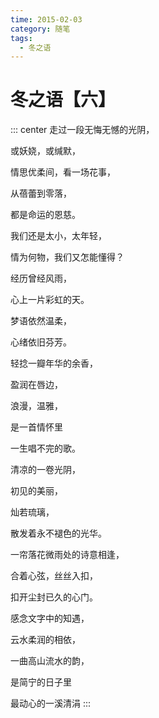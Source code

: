 ```yaml
---
time: 2015-02-03
category: 随笔
tags:
  - 冬之语
---
```


# 冬之语【六】

::: center
走过一段无悔无憾的光阴，

或妖娆，或缄默，

情思优柔间，看一场花事，

从蓓蕾到零落，

都是命运的恩慈。

我们还是太小，太年轻，

情为何物，我们又怎能懂得？

经历曾经风雨，

心上一片彩虹的天。

梦语依然温柔，

心绪依旧芬芳。

轻捻一瓣年华的余香，

盈润在唇边，

浪漫，温雅，

是一首情怀里

一生唱不完的歌。

清凉的一卷光阴，

初见的美丽，

灿若琉璃，

散发着永不褪色的光华。

一帘落花微雨处的诗意相逢，

合着心弦，丝丝入扣，

扣开尘封已久的心门。

感念文字中的知遇，

云水柔润的相依，

一曲高山流水的韵，

是简宁的日子里

最动心的一溪清涓
:::
